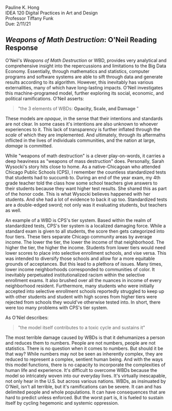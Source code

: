 Pauline K. Hong    
IDEA 120 Digital Practices in Art and Design  
Professor Tiffany Funk  
Due: 2/11/21

## *Weapons of Math Destruction*: O'Neil Reading Response


O'Neil's *Weapons of Math Destruction* or WBD, provides very analytical and comprehensive insight into the repercussions and limitations to the Big Data Economy. Essentially, through mathematics and statistics, computer programs and software systems are able to sift through data and generate results according to its algorithm. However, this inevitably has various externalities, many of which have long-lasting impacts. O'Neil investigates this machine-programed model,  further exploring its social, economic, and political ramifications. O'Neil asserts:

> "the 3 elements of WBDs: <b> Opacity, Scale, and Damage </b>"

These models are *opaque*, in the sense that their intentions and standards are not clear. In some cases it's intentions are also unknown to whoever experiences to it. This lack of transparency is further inflated through the *scale* of which they are implemented. And ultimately, through its aftermaths inflicted in the lives of individuals communities, and the nation at large, *damage* is committed.


While "weapons of math destruction" is a clever play-on-words, it carries a deep heaviness as "weapons of mass destruction" does. Personally, Sarah Wysocki's story hits close to home. As a native-Chicagoan who attended Chicago Public Schools (CPS), I remember the countless standardized tests that students had to succumb to. During an end of the year exam, my 4th grade teacher told the class how some school teachers give answers to their students because they want higher test results. She shared this as part of the honor code. This is what Wysocki believes happened with her students. And she had a lot of evidence to back it up too. Standardized tests are a double-edged sword; not only was it evaluating students, but teachers as well.

An example of a WBD is CPS's tier system. Based within the realm of standardized tests, CPS's tier system is a localized damaging force. While a standard exam is given to all students, the score then gets categorized into four tiers. These tiers separate Chicago community areas by average income. The lower the tier, the lower the income of that neighborhood. The higher the tier, the higher the income. Students from lower tiers would need lower scores to place into selective enrollment schools, and vise versa. This was intended to diversify those schools and allow for a more equitable grounds of acceptances. But this lead to a plethora of issues. Many times, lower income neighborhoods corresponded to communities of color. It inevitably perpetuated institutionalized racism within the selective enrollment exams. It also brushed over all the nuances in income of every neighborhood resident. Furthermore, many students who were initially accepted into selective enrollment schools reportedly struggled to keep up with other students and student with high scores from higher tiers were rejected from schools they would've otherwise tested into. In short, there were too many problems with CPS's tier system.

As O'Niel describes:
> "the model itself contributes to a toxic cycle and sustains it"

The most terrible damage caused by WBDs is that it dehumanizes a person and reduces them to numbers. People are not numbers, people are not statistics. There is no question when it comes to numbers. But should it be that way? While numbers may not be seen as inherently complex, they are reduced to represent a complex, sentient human being. And with the ways this model functions, there is no capacity to incorporate the complexities of human life and experience. It's difficult to overcome WBDs because the model so intricately woven into our everyday lives. It's virtually inescapable, not only hear in the U.S. but across various nations. WBDs, as insinuated by O'Neil, isn't all terrible, but it's ramifications can be severe. It can and has delimited people and whole populations. It can have consequences that are hard to predict unless enforced. But the worst part is, it is fueled to sustain itself by cycling hegemonic and systemic oppression.



